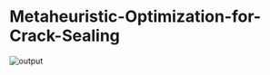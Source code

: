 # Metaheuristic-Optimization-for-Crack-Sealing


![output](https://github.com/JeremyOng96/Metaheuristic-Optimization-for-Crack-Sealing/assets/17587452/6a3ab334-f92e-42c5-9584-4b40583b5652)
